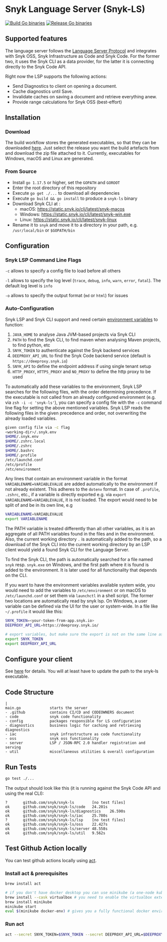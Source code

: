 # Snyk Language Server (Snyk-LS)
[![Build Go binaries](https://github.com/snyk/snyk-ls/actions/workflows/build.yaml/badge.svg)](https://github.com/snyk/snyk-ls/actions/workflows/build.yaml)
[![Release Go binaries](https://github.com/snyk/snyk-ls/actions/workflows/release.yaml/badge.svg)](https://github.com/snyk/snyk-ls/actions/workflows/release.yaml)

## Supported features
The language server follows
the [Language Server Protocol](https://microsoft.github.io/language-server-protocol/specifications/specification-current/)
and integrates with Snyk OSS, Snyk Infrastructure as Code and Snyk Code. For the former two, it uses the Snyk CLI as a
data provider, for the latter it is connecting directly to the Snyk Code API.

Right now the LSP supports the following actions:

- Send Diagnostics to client on opening a document.
- Cache diagnostics until Save.
- Invalidate caches on saving a document and retrieve everything anew.
- Provide range calculations for Snyk OSS (best-effort)

## Installation

### Download

The build workflow stores the generated executables, so that they can be
downloaded [here](https://github.com/snyk/snyk-ls/releases/tag/latest). Just select the release you want the build
artefacts from and download the zip file attached to it. Currently, executables for Windows, macOS and Linux are
generated.

### From Source

- Install `go 1.17.5` or higher, set the `GOPATH` and `GOROOT`
- Enter the root directory of this repository
- Execute `go get ./...` to download all dependencies
- Execute `go build && go install` to produce a `snyk-ls` binary
- Download Snyk CLI at :
    - macOS: https://static.snyk.io/cli/latest/snyk-macos
    - Windows: https://static.snyk.io/cli/latest/snyk-win.exe
    - Linux: https://static.snyk.io/cli/latest/snyk-linux
- Rename it to `snyk` and move it to a directory in your path, e.g. `/usr/local/bin` or `$GOPATH/bin`

## Configuration

### Snyk LSP Command Line Flags

`-c` allows to specify a config file to load before all others

`-l` allows to specify the log level (`trace`, `debug`, `info`, `warn`, `error`, `fatal`). The default log level
is `info`

`-o` allows to specify the output format (`md` or `html`) for issues

### Auto-Configuration

Snyk LSP and Snyk CLI support and need
certain [environment variables](https://docs.snyk.io/features/snyk-cli/commands/code#https_proxy-and-http_proxy) to
function:

1. `JAVA_HOME` to analyse Java JVM-based projects via Snyk CLI
2. `PATH` to find the Snyk CLI, to find maven when analysing Maven projects, to find python, etc
3. `SNYK_TOKEN` to authenticate against the Snyk backend services
4. `DEEPROXY_API_URL` to find the Snyk Code backend service (default is `https://deeproxy.snyk.io`)
5. `SNYK_API` to define the endpoint address if using single tenant setup
6. `HTTP_PROXY`, `HTTPS_PROXY` and `NO_PROXY` to define the http proxy to be used

To automatically add these variables to the environment, Snyk LSP searches for the following files, with the order
determining precedence. If the executable is not called from an already configured environment (e.g. via
`zsh -i -c 'snyk-ls'`), you can specify a config file with the `-c` command line flag for setting the above mentioned
variables. Snyk LSP reads the following files in the given precedence and order, not overwriting the already loaded
variables.

```bash
given config file via -c flag
<working-dir>/.snyk.env
$HOME/.snyk.env
$HOME/.zshrc.local
$HOME/.zshrc
$HOME/.bashrc
$HOME/.profile
/etc/launchd.conf
/etc/profile
/etc/environment
```

Any lines that contain an environment variable in the format
`VARIABLENAME=VARIABLEVALUE` are added automatically to the environment if not already existent. This adheres to the
`dotenv` format. In case of `.profile`, `.zshrc`, etc., if a variable is directly exported e.g. via
`export VARIABLENAME=VARIABLEVALUE`, it is not loaded. The export would need to be split of and be in its own line, e.g

```bash
VARIABLENAME=VARIABLEVALUE
export VARIABLENAME
```

The PATH variable is treated differently than all other variables, as it is an aggregate of all PATH variables found in
the files and in the environment. Also, the current working directory `.` is automatically added to the path, so a
download of the Snyk CLI into the current working directory by an LSP client would yield a found Snyk CLI for the
Language Server.

To find the Snyk CLI, the path is automatically searched for a file named `snyk` resp. `snyk.exe` on Windows, and the
first path where it is found is added to the environment. It is later used for all functionality that depends on the
CLI.

If you want to have the environment variables available system wide, you would need to add the variables
to `/etc/environment` or on macOS to `/etc/launchd.conf` or set them via `launchctl` in a shell script. The former two
locations are automatically read by snyk lsp. On Windows, a user variable can be defined via the UI for the user or
system-wide. In a file like `~/.profile` it would like this:

```bash
SNYK_TOKEN=<your-token-from-app.snyk.io>
DEEPROXY_API_URL=https://deeproxy.snyk.io/

# export variables, but make sure the export is not on the same line as the variable definition
export SNYK_TOKEN
export DEEPROXY_API_URL
```

## Configure your client
See [here](https://docs.google.com/document/d/1nUAt4ckza1y1PEE3p4BUsnlmQkE4ltuYURJkYeusYpA/) for details.
You will at least have to update the path to the snyk-ls executable.

## Code Structure
```
|
main.go             starts the server
- .github           contains CI/CD and CODEOWNERS document
- code              snyk code functionality
- config            packages responsible for LS configuration
- diagnostics       business logic for caching and retrieving diagnostics
- iac               snyk infrastructure as code functionality
- oss               snyk oss functionality
- server            LSP / JSON-RPC 2.0 handler registration and serving
- util              miscellaneous utilities & overall configuration
```

## Run Tests

```bash
go test ./...
```

The output should look like this (it is running against the Snyk Code API and using the real CLI):

```
?       github.com/snyk/snyk-ls        [no test files]
ok      github.com/snyk/snyk-ls/code   24.201s
ok      github.com/snyk/snyk-ls/diagnostics    26.590s
ok      github.com/snyk/snyk-ls/iac    25.780s
?       github.com/snyk/snyk-ls/lsp    [no test files]
ok      github.com/snyk/snyk-ls/oss    22.427s
ok      github.com/snyk/snyk-ls/server 48.558s
ok      github.com/snyk/snyk-ls/util   9.562s
```

## Test Github Action locally

You can test github actions locally using [act](https://github.com/nektos/act).

### Install act & prerequisites

```bash
brew install act

# if you don't have docker desktop you can use minikube (a one-node kubernetes distribution)
brew install --cask virtualbox # you need to enable the virtualbox extension in macOS settings
brew install minikube
minikube start
eval $(minikube docker-env) # gives you a fully functional docker environment
```

### Run act

```bash
act --secret SNYK_TOKEN=$SNYK_TOKEN --secret DEEPROXY_API_URL=$DEEPROXY_API_URL
```
